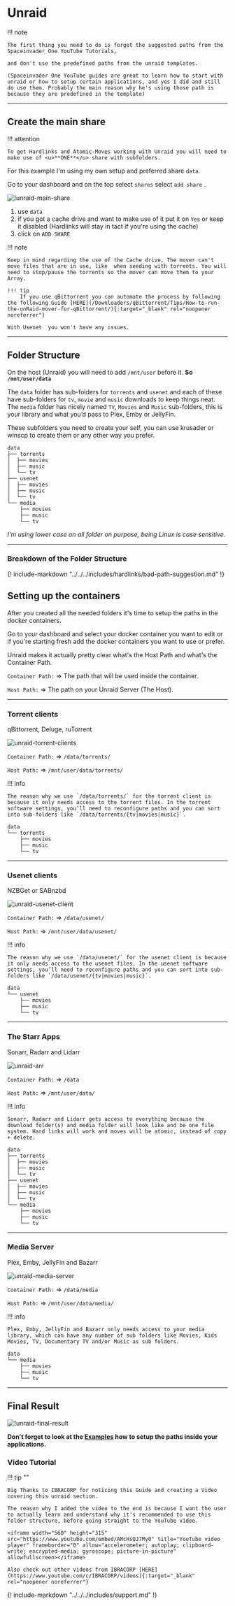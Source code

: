 # Unraid

!!! note

    The first thing you need to do is forget the suggested paths from the Spaceinvader One YouTube Tutorials,

    and don't use the predefined paths from the unraid templates.

    (Spaceinvader One YouTube guides are great to learn how to start with unraid or how to setup certain applications, and yes I did and still do use them. Probably the main reason why he's using those path is because they are predefined in the template)

------

## Create the main share

!!! attention

    To get Hardlinks and Atomic-Moves working with Unraid you will need to make use of <u>**ONE**</u> share with subfolders.

For this example I'm using my own setup and preferred share `data`.

Go to your dashboard and on the top select `shares` select `add share` .

![!unraid-main-share](images/unraid-main-share.png)

1. use `data`
1. if you got a cache drive and want to make use of it put it on `Yes` or keep it disabled (Hardlinks will stay in tact if you're using the cache)
1. click on `ADD SHARE`

!!! note

    Keep in mind regarding the use of the Cache drive, The mover can't move files that are in use, like  when seeding with torrents. You will need to stop/pause the torrents so the mover can move them to your Array.

    !!! tip
        If you use qBittorrent you can automate the process by following the following Guide [HERE](/Downloaders/qBittorrent/Tips/How-to-run-the-unRaid-mover-for-qBittorrent/){:target="_blank" rel="noopener noreferrer"}

    With Usenet  you won't have any issues.

------

## Folder Structure

On the host (Unraid) you will need to add `/mnt/user` before it. **So `/mnt/user/data`**

The `data` folder has sub-folders for `torrents` and `usenet` and each of these have sub-folders for `tv`, `movie` and `music` downloads to keep things neat. The `media` folder has nicely named `TV`, `Movies` and `Music` sub-folders, this is your library and what you’d pass to Plex, Emby or JellyFin.

These subfolders you need to create your self, you can use krusader or winscp to create them or any other way you prefer.

```none
data
├── torrents
│  ├── movies
│  ├── music
│  └── tv
├── usenet
│  ├── movies
│  ├── music
│  └── tv
└── media
    ├── movies
    ├── music
    └── tv
```

*I'm using lower case on all folder on  purpose, being Linux is case sensitive.*

------

### Breakdown of the Folder Structure

{! include-markdown "../../../includes/hardlinks/bad-path-suggestion.md" !}
<!-- --8<-- "includes/hardlinks/bad-path-suggestion.md" -->

## Setting up the containers

After you created all the needed folders it's time to setup the paths in the docker containers.

Go to your dashboard and select your docker container you want to edit or if you're starting fresh add the docker containers you want to use or prefer.

Unraid makes it actually  pretty clear what's the Host Path and what's the Container Path.

`Container Path:` => The path that will be used inside the container.

`Host Path:` => The path on your Unraid Server (The Host).

------

### Torrent clients

qBittorrent, Deluge, ruTorrent

![unraid-torrent-clients](images/unraid-torrent-clients.png)

`Container Path:` => `/data/torrents/`

`Host Path:` => `/mnt/user/data/torrents/`

!!! info

    The reason why we use `/data/torrents/` for the torrent client is because it only needs access to the torrent files. In the torrent software settings, you’ll need to reconfigure paths and you can sort into sub-folders like `/data/torrents/{tv|movies|music}`.

```none
data
└── torrents
    ├── movies
    ├── music
    └── tv
```

------

### Usenet clients

NZBGet or SABnzbd

![unraid-usenet-client](images/unraid-usenet-client.png)

`Container Path:` => `/data/usenet/`

`Host Path:` => `/mnt/user/data/usenet/`

!!! info

    The reason why we use `/data/usenet/` for the usenet client is because it only needs access to the usenet files. In the usenet software settings, you’ll need to reconfigure paths and you can sort into sub-folders like `/data/usenet/{tv|movies|music}`.

```none
data
└── usenet
    ├── movies
    ├── music
    └── tv
```

------

### The Starr Apps

Sonarr, Radarr and Lidarr

![unraid-arr](images/unraid-arr.png)

`Container Path:` => `/data`

`Host Path:` => `/mnt/user/data/`

!!! info

    Sonarr, Radarr and Lidarr gets access to everything because the download folder(s) and media folder will look like and be one file system. Hard links will work and moves will be atomic, instead of copy + delete.

```none
data
├── torrents
│  ├── movies
│  ├── music
│  └── tv
├── usenet
│  ├── movies
│  ├── music
│  └── tv
└── media
    ├── movies
    ├── music
    └── tv
```

------

### Media Server

Plex, Emby, JellyFin and Bazarr

![unraid-media-server](images/unraid-media-server.png)

`Container Path:` => `/data/media`

`Host Path:` => `/mnt/user/data/media/`

!!! info

    Plex, Emby, JellyFin and Bazarr only needs access to your media library, which can have any number of sub folders like Movies, Kids Movies, TV, Documentary TV and/or Music as sub folders.

```none
data
└── media
    ├── movies
    ├── music
    └── tv
```

------

## Final Result

![!unraid-final-result](images/unraid-final-result.png)

**Don't forget to look at the [Examples](/Hardlinks/Examples/) how to setup the paths inside your applications.**

### Video Tutorial

!!! tip ""

    Big Thanks to IBRACORP for noticing this Guide and creating a Video covering this unraid section.

    The reason why I added the video to the end is because I want the user to actually learn and understand why it's recommended to use this folder structure, before going straight to the YouTube video.

    <iframe width="560" height="315" src="https://www.youtube.com/embed/AMcHsQJ7My0" title="YouTube video player" frameborder="0" allow="accelerometer; autoplay; clipboard-write; encrypted-media; gyroscope; picture-in-picture" allowfullscreen></iframe>

    Also check out other videos from IBRACORP [HERE](https://www.youtube.com/c/IBRACORP/videos){:target="_blank" rel="noopener noreferrer"}

{! include-markdown "../../../includes/support.md" !}
<!-- --8<-- "includes/support.md" -->
